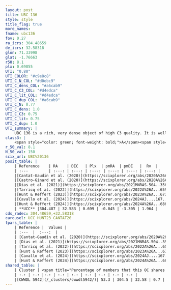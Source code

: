```yaml
---
layout: post
title: UBC 136
style: style
title_flag: true
more_names: 
fname: ubc136
fov: 0.27
ra_icrs: 304.48659
de_icrs: 32.58318
glon: 71.33998
glat: -1.76663
r50: 8.1
plx: 0.69855
UTI: "0.80"
UTI_COLOR: "#c9e8c8"
UTI_C_N_COL: "#d0ebc9"
UTI_C_dens_COL: "#a6cab9"
UTI_C_C3_COL: "#d4edca"
UTI_C_lit_COL: "#d4edca"
UTI_C_dup_COL: "#a6cab9"
UTI_C_N: 0.77
UTI_C_dens: 1.0
UTI_C_C3: 0.75
UTI_C_lit: 0.75
UTI_C_dup: 1.0
UTI_summary: |
    UBC 136 is a rich, very dense object of high C3 quality. It is well-studied in the literature. This object shares a significant percentage of members with a later reported entry.
class3: |
    <span style="color: green; font-weight: bold;">A</span><span style="color: #FFC300; font-weight: bold;">B</span>
r_50_val: 8.1
N_50_val: 150
scix_url: UBC%20136
posit_table: |
    | Reference    | RA    | DEC   | Plx  | pmRA  | pmDE   |  Rv  |
    | :---         | :---: | :---: | :---: | :---: | :---: | :---: |
    |[Cantat-Gaudin et al. (2020)](https://scixplorer.org/abs/2020A%26A...640A...1C) | 304.49 | 32.582 | 0.69 | -0.045 | -3.267 | -- |
    |[Castro-Ginard et al. (2020)](https://scixplorer.org/abs/2020A%26A...635A..45C) | 304.502 | 32.582 | 0.69 | -0.039 | -3.281 | -- |
    |[Dias et al. (2021)](https://scixplorer.org/abs/2021MNRAS.504..356D) | 304.501 | 32.601 | 0.693 | -0.028 | -3.261 | -- |
    |[Tarricq et al. (2022)](https://scixplorer.org/abs/2022A%26A...659A..59T) | 304.505 | 32.598 | 0.707 | -0.046 | -3.296 | -- |
    |[Hunt & Reffert (2023)](https://scixplorer.org/abs/2023A%26A...673A.114H) | 304.459 | 32.582 | 0.696 | -0.043 | -3.321 | 4.875 |
    |[Cavallo et al. (2024)](https://scixplorer.org/abs/2024AJ....167...12C) | 304.504 | 32.599 | 0.695 | -- | -- | -- |
    |[Hunt & Reffert (2024)](https://scixplorer.org/abs/2024A%26A...686A..42H) | 304.459 | 32.582 | 0.696 | -0.043 | -3.321 | 4.875 |
    | **UCC** |304.487 | 32.583 | 0.699 | -0.045 | -3.305 | 1.964 | 
cds_radec: 304.48659,+32.58318
carousel: UCC_HUNT23_CANTAT20
fpars_table: |
    | Reference |  Values |
    | :---  |  :---:  |
    | [Cantat-Gaudin et al. (2020)](https://scixplorer.org/abs/2020A%26A...640A...1C) | `AVNN=1.97, DMNN=10.68, AgeNN=8.22` |
    | [Dias et al. (2021)](https://scixplorer.org/abs/2021MNRAS.504..356D) | `Av=2.507, Dist=1380, logage=8.145, [Fe/H]=0.297` |
    | [Tarricq et al. (2022)](https://scixplorer.org/abs/2022A%26A...659A..59T) | `Dist=1319, logAgeNN=8.26` |
    | [Hunt & Reffert (2023)](https://scixplorer.org/abs/2023A%26A...673A.114H) | `AV50=2.639, diffAV50=1.747, MOD50=10.692, logAge50=8.022` |
    | [Cavallo et al. (2024)](https://scixplorer.org/abs/2024AJ....167...12C) | `AV50=2.79, dMod50=11.0, logAge50=7.83, [Fe/H]50=0.39` |
    | [Hunt & Reffert (2024)](https://scixplorer.org/abs/2024A%26A...686A..42H) | `MassJ=1088.72` |
shared_table: |
    | Cluster | <span title="Percentage of members that this OC shares with the ones listed">%</span>   | RA   | DEC   | Plx   | pmRA  | pmDE  | Rv | UTI |
    | :-: | :-: |:-: | :-: | :-: | :-: | :-: | :-: | :-: |
    |[CWWDL 5942](/_clusters/cwwdl5942/)| 53.3 | 304.5 | 32.58 | 0.7 | -0.05 | -3.33 | 1.96 |0.0 |
---
```


